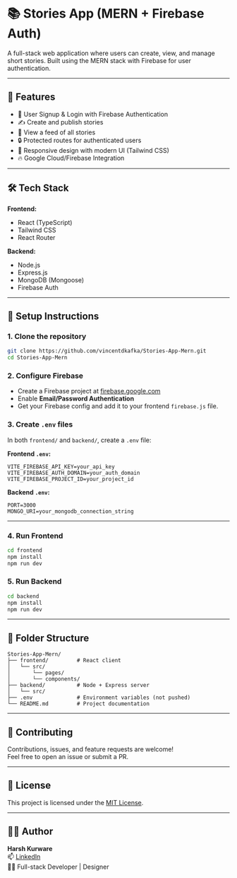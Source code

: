 # 📚 Stories App (MERN + Firebase Auth)

A full-stack web application where users can create, view, and manage short stories. Built using the MERN stack with Firebase for user authentication.

---

## 🚀 Features

- 🔐 User Signup & Login with Firebase Authentication
- ✍️ Create and publish stories
- 🧾 View a feed of all stories
- 🔒 Protected routes for authenticated users
- 🎨 Responsive design with modern UI (Tailwind CSS)
- 🔥 Google Cloud/Firebase Integration

---

## 🛠️ Tech Stack

**Frontend:**
- React (TypeScript)
- Tailwind CSS
- React Router

**Backend:**
- Node.js
- Express.js
- MongoDB (Mongoose)
- Firebase Auth

---

## 🧪 Setup Instructions

### 1. Clone the repository

```bash
git clone https://github.com/vincentdkafka/Stories-App-Mern.git
cd Stories-App-Mern
```

### 2. Configure Firebase

- Create a Firebase project at [firebase.google.com](https://firebase.google.com/)
- Enable **Email/Password Authentication**
- Get your Firebase config and add it to your frontend `firebase.js` file.

### 3. Create `.env` files

In both `frontend/` and `backend/`, create a `.env` file:

**Frontend `.env`:**

```env
VITE_FIREBASE_API_KEY=your_api_key
VITE_FIREBASE_AUTH_DOMAIN=your_auth_domain
VITE_FIREBASE_PROJECT_ID=your_project_id
```

**Backend `.env`:**

```env
PORT=3000
MONGO_URI=your_mongodb_connection_string
```

---

### 4. Run Frontend

```bash
cd frontend
npm install
npm run dev
```

### 5. Run Backend

```bash
cd backend
npm install
npm run dev
```

---



## 📁 Folder Structure

```
Stories-App-Mern/
├── frontend/         # React client
│   └── src/
│       └── pages/
│       └── components/
├── backend/          # Node + Express server
│   └── src/
├── .env              # Environment variables (not pushed)
└── README.md         # Project documentation
```

---

## 🤝 Contributing

Contributions, issues, and feature requests are welcome!  
Feel free to open an issue or submit a PR.

---

## 📄 License

This project is licensed under the [MIT License](LICENSE).

---

## 🙋‍♂️ Author

**Harsh Kurware**  
📫 [LinkedIn](https://www.linkedin.com/in/harshkurware22)  
🧑‍💻 Full-stack Developer | Designer
